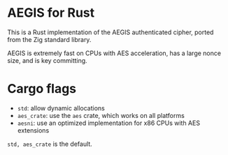 # AEGIS for Rust

This is a Rust implementation of the AEGIS authenticated cipher,
ported from the Zig standard library.

AEGIS is extremely fast on CPUs with AES acceleration, has a
large nonce size, and is key committing.

# Cargo flags

- `std`: allow dynamic allocations
- `aes_crate`: use the `aes` crate, which works on all platforms
- `aesni`: use an optimized implementation for x86 CPUs with AES extensions

`std, aes_crate` is the default.
